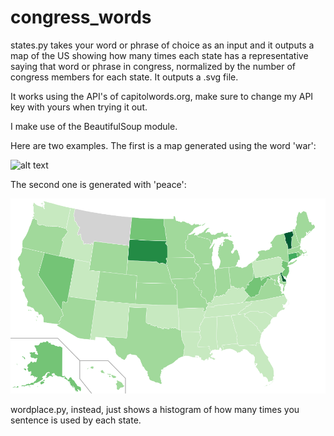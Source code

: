 congress_words
=========

states.py takes your word or phrase of choice as an input and it outputs a map of the US showing how many times each state has a representative saying that word or phrase in congress, normalized by the number of congress members for each state. It outputs a .svg file.

It works using the API's of capitolwords.org, make sure to change my API key with yours when trying it out.

I make use of the BeautifulSoup module.

Here are two examples. The first is a map generated using the word 'war':

![alt text](welfare.svg "welfare map")

The second one is generated with 'peace':

![alt text](peace.png "peace map")



wordplace.py, instead, just shows a histogram of how many times you sentence is used by each state.

